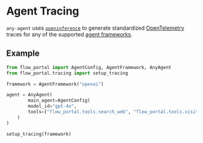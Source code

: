 # Agent Tracing

`any-agent` uses [`openinference`](https://github.com/Arize-ai/openinference) to generate
standardized [OpenTelemetry](https://opentelemetry.io/) traces for any of the supported [agent frameworks](./frameworks.md).

## Example

```py
from flow_portal import AgentConfig, AgentFramework, AnyAgent
from flow_portal.tracing import setup_tracing

framework = AgentFramework("openai")

agent = AnyAgent(
        main_agent=AgentConfig(
        model_id="gpt-4o",
        tools=["flow_portal.tools.search_web", "flow_portal.tools.visit_webpage"]
    )
)

setup_tracing(framework)
```
